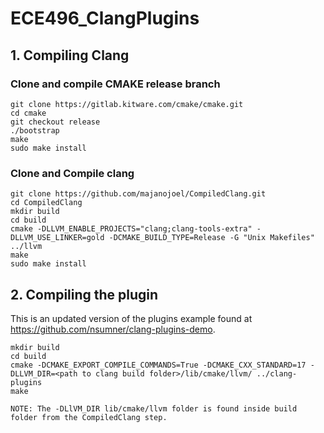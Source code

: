 # ECE496_ClangPlugins

## 1. Compiling Clang 

### Clone and compile CMAKE release branch

```
git clone https://gitlab.kitware.com/cmake/cmake.git
cd cmake
git checkout release
./bootstrap
make
sudo make install
```

### Clone and Compile clang

```
git clone https://github.com/majanojoel/CompiledClang.git
cd CompiledClang
mkdir build
cd build
cmake -DLLVM_ENABLE_PROJECTS="clang;clang-tools-extra" -DLLVM_USE_LINKER=gold -DCMAKE_BUILD_TYPE=Release -G "Unix Makefiles" ../llvm
make
sudo make install
```

## 2. Compiling the plugin

This is an updated version of the plugins example found at https://github.com/nsumner/clang-plugins-demo.

```
mkdir build
cd build
cmake -DCMAKE_EXPORT_COMPILE_COMMANDS=True -DCMAKE_CXX_STANDARD=17 -DLLVM_DIR=<path to clang build folder>/lib/cmake/llvm/ ../clang-plugins
make

NOTE: The -DLlVM_DIR lib/cmake/llvm folder is found inside build folder from the CompiledClang step.
```
